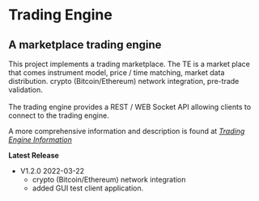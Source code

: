 # Trading Engine

## A marketplace trading engine 

This project implements a trading marketplace.  The TE is a market place that comes instrument model, price / time matching, market data distribution.
crypto (Bitcoin/Ethereum) network integration, pre-trade validation. </br></br>
The trading engine provides a REST / WEB Socket API allowing clients to connect to the trading engine.

A more comprehensive information and description is found at
*[Trading Engine Information](https://www.hoddmimes.com/te/index.htm)*


**Latest Release**

- V1.2.0 2022-03-22
  - crypto (Bitcoin/Ethereum) network integration
  - added GUI test client application.